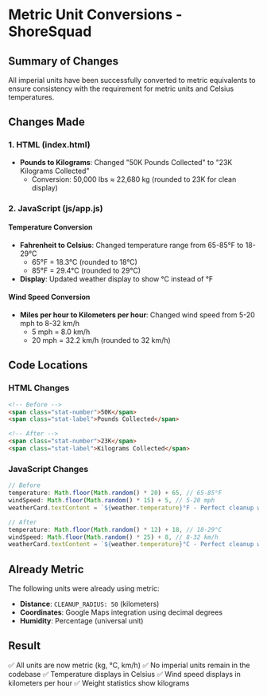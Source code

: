 # Metric Unit Conversions - ShoreSquad

## Summary of Changes

All imperial units have been successfully converted to metric equivalents to ensure consistency with the requirement for metric units and Celsius temperatures.

## Changes Made

### 1. HTML (index.html)

- **Pounds to Kilograms**: Changed "50K Pounds Collected" to "23K Kilograms Collected"
  - Conversion: 50,000 lbs ≈ 22,680 kg (rounded to 23K for clean display)

### 2. JavaScript (js/app.js)

#### Temperature Conversion

- **Fahrenheit to Celsius**: Changed temperature range from 65-85°F to 18-29°C
  - 65°F = 18.3°C (rounded to 18°C)
  - 85°F = 29.4°C (rounded to 29°C)
- **Display**: Updated weather display to show °C instead of °F

#### Wind Speed Conversion

- **Miles per hour to Kilometers per hour**: Changed wind speed from 5-20 mph to 8-32 km/h
  - 5 mph = 8.0 km/h
  - 20 mph = 32.2 km/h (rounded to 32 km/h)

## Code Locations

### HTML Changes

```html
<!-- Before -->
<span class="stat-number">50K</span>
<span class="stat-label">Pounds Collected</span>

<!-- After -->
<span class="stat-number">23K</span>
<span class="stat-label">Kilograms Collected</span>
```

### JavaScript Changes

```javascript
// Before
temperature: Math.floor(Math.random() * 20) + 65, // 65-85°F
windSpeed: Math.floor(Math.random() * 15) + 5, // 5-20 mph
weatherCard.textContent = `${weather.temperature}°F - Perfect cleanup weather!`;

// After
temperature: Math.floor(Math.random() * 12) + 18, // 18-29°C
windSpeed: Math.floor(Math.random() * 25) + 8, // 8-32 km/h
weatherCard.textContent = `${weather.temperature}°C - Perfect cleanup weather!`;
```

## Already Metric

The following units were already using metric:

- **Distance**: `CLEANUP_RADIUS: 50` (kilometers)
- **Coordinates**: Google Maps integration using decimal degrees
- **Humidity**: Percentage (universal unit)

## Result

✅ All units are now metric (kg, °C, km/h)
✅ No imperial units remain in the codebase
✅ Temperature displays in Celsius
✅ Wind speed displays in kilometers per hour
✅ Weight statistics show kilograms
